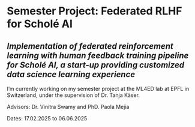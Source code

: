 # Semester Project: Federated RLHF for Scholé AI

## *Implementation of federated reinforcement learning with human feedback training pipeline for Scholé AI, a start-up providing customized data science learning experience*

I’m currently working on my semester project at the ML4ED lab at EPFL in Switzerland, under the supervision of Dr. Tanja Käser.

Advisors: Dr. Vinitra Swamy and PhD. Paola Mejia

Dates: 17.02.2025 to 06.06.2025
